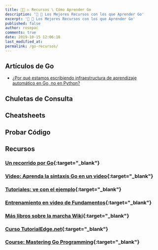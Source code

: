 ```yaml
---
title: 👨‍🚀 ▷ Recursos \ Cómo Aprender Go
description: '🔨 🐍 Los Mejores Recursos con los que Aprender Go'
excerpt: '🔨 🐍 Los Mejores Recursos con los que Aprender Go'
published: false
author: rosepac
comments: true
date: 2019-10-15 12:06:18
last_modified_at: 
permalink: /go-recursos/
---
```


## Artículos de Go

* [¿Por qué estamos escribiendo infraestructura de aprendizaje automático en Go, no en Python?](https://towardsdatascience.com/why-were-writing-machine-learning-infrastructure-in-go-not-python-38d6a37e2d76)

## Chuletas  de Consulta


## Cheatsheets

## Probar Código

<!--
## Los Mejores 30 Blogs sobre Programación con Python en Inglés
-->
## Recursos

### [Un recorrido por Go](https://tour.golang.org/){:target="_blank"}

### [Video: Aprenda la sintaxis Go en un video](http://www.youtube.com/watch?v=CF9S4QZuV30){:target="_blank"}

### [Tutoriales: ve con el ejemplo](https://gobyexample.com/){:target="_blank"}

### [Entrenamiento en video de Fundamentos](http://shop.oreilly.com/category/learning-path/go-fundamentals.do){:target="_blank"}

### [Más libros sobre la marcha Wiki](https://github.com/golang/go/wiki/Books){:target="_blank"}

### [Curso TutorialEdge.net](https://tutorialedge.net/course/golang/){:target="_blank"}

### [Course: Mastering Go Programming](https://www.udemy.com/course/mastering-go-programming){:target="_blank"}

